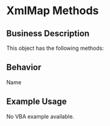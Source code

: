 # XmlMap Methods

## Business Description
This object has the following methods:

## Behavior
Name

## Example Usage
No VBA example available.